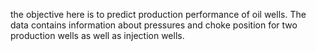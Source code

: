the objective here is to predict production performance of oil wells.
The data contains information about pressures and choke position for two production wells as well as injection wells.
